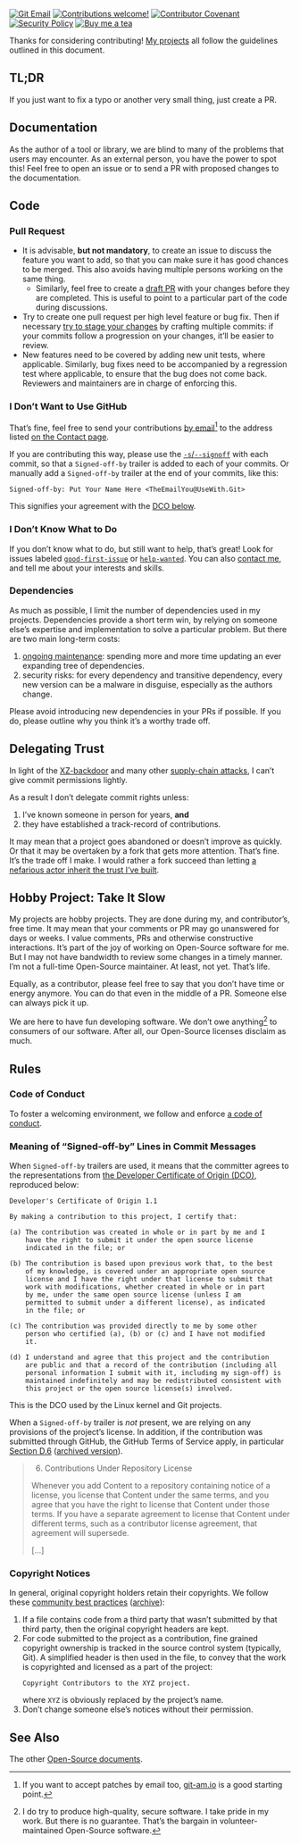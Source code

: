 <!-- insert
---
title: "Contribution Guidelines"
date: 2021-10-02T21:00:23+02:00
weight: 2000
draft: false
aliases:
  - "/docs/contribute"
---

{{< rawhtml >}}
<div class="badges">
{{< /rawhtml >}}
end_insert -->

[![Git Email](https://img.shields.io/badge/Git_email-supported-success?style=flat)](#i-dont-want-to-use-github)
[![Contributions welcome!](https://img.shields.io/badge/Contributions_welcome!-3DA639?style=flat)](#tldr)
[![Contributor Covenant](https://img.shields.io/badge/Code_of_conduct-4baaaa.svg?style=flat)][coc]
[![Security Policy](https://img.shields.io/badge/Security_policy-purple.svg?style=flat)][sp]
[![Buy me a tea](https://img.shields.io/badge/Buy_me_a_tea-F96854?style=flat)][tea]

<!-- insert
{{< rawhtml >}}
</div>
{{< /rawhtml >}}
end_insert -->

Thanks for considering contributing! [My projects][oss] all follow the guidelines outlined in this document.

## TL;DR

If you just want to fix a typo or another very small thing, just create a PR.

## Documentation

As the author of a tool or library, we are blind to many of the problems that users may encounter. As an external person, you have the power to spot this! Feel free to open an issue or to send a PR with proposed changes to the documentation.

## Code

### Pull Request

* It is advisable, **but not mandatory**, to create an issue to discuss the feature you want to add, so that you can make sure it has good chances to be merged. This also avoids having multiple persons working on the same thing.
  * Similarly, feel free to create a [draft PR][draft] with your changes before they are completed. This is useful to point to a particular part of the code during discussions.
* Try to create one pull request per high level feature or bug fix. Then if necessary [try to stage your changes][stage] by crafting multiple commits: if your commits follow a progression on your changes, it’ll be easier to review.
* New features need to be covered by adding new unit tests, where applicable. Similarly, bug fixes need to be accompanied by a regression test where applicable, to ensure that the bug does not come back. Reviewers and maintainers are in charge of enforcing this.

### I Don’t Want to Use GitHub

That’s fine, feel free to send your contributions [by email][email][^am] to the address listed [on the Contact page][contact].

If you are contributing this way, please use the [`-s`/`--signoff`][signoff] with each commit, so that a `Signed-off-by` trailer is added to each of your commits.
Or manually add a `Signed-off-by` trailer at the end of your commits, like this:
```
Signed-off-by: Put Your Name Here <TheEmailYou@UseWith.Git>
```
This signifies your agreement with the [DCO below][dco-section].

### I Don’t Know What to Do

If you don’t know what to do, but still want to help, that’s great! Look for issues labeled [`good-first-issue`][gh-first] or [`help-wanted`][gh-help]. You can also [contact me][contact], and tell me about your interests and skills.

### Dependencies

As much as possible, I limit the number of dependencies used in my projects. Dependencies provide a short term win, by relying on someone else’s expertise and implementation to solve a particular problem. But there are two main long-term costs:
1. [ongoing maintenance][build_it_yourself]: spending more and more time updating an ever expanding tree of dependencies.
1. security risks: for every dependency and transitive dependency, every new version can be a malware in disguise, especially as the authors change.

Please avoid introducing new dependencies in your PRs if possible. If you do, please outline why you think it’s a worthy trade off.

## Delegating Trust

In light of the [XZ-backdoor][xz-backdoor] and many other [supply-chain attacks][supply-chain], I can’t give commit permissions lightly.

As a result I don’t delegate commit rights unless:
1. I’ve known someone in person for years, **and**
2. they have established a track-record of contributions.

It may mean that a project goes abandoned or doesn’t improve as quickly.
Or that it may be overtaken by a fork that gets more attention.
That’s fine.
It’s the trade off I make.
I would rather a fork succeed than letting [a nefarious actor inherit the trust I’ve built][oss-interactions].

## Hobby Project: Take It Slow

My projects are hobby projects.
They are done during my, and contributor’s, free time.
It may mean that your comments or PR may go unanswered for days or weeks.
I value comments, PRs and otherwise constructive interactions.
It’s part of the joy of working on Open-Source software for me.
But I may not have bandwidth to review some changes in a timely manner.
I’m not a full-time Open-Source maintainer.
At least, not yet.
That’s life.

Equally, as a contributor, please feel free to say that you don’t have time or energy anymore.
You can do that even in the middle of a PR.
Someone else can always pick it up.

We are here to have fun developing software.
We don’t owe anything[^try] to consumers of our software.
After all, our Open-Source licenses disclaim as much.

## Rules

### Code of Conduct

To foster a welcoming environment, we follow and enforce [a code of conduct][coc].

### Meaning of “Signed-off-by” Lines in Commit Messages

When `Signed-off-by` trailers are used, it means that the committer agrees to the representations from [the Developer Certificate of Origin (DCO)][DCO], reproduced below:

```
Developer's Certificate of Origin 1.1

By making a contribution to this project, I certify that:

(a) The contribution was created in whole or in part by me and I
    have the right to submit it under the open source license
    indicated in the file; or

(b) The contribution is based upon previous work that, to the best
    of my knowledge, is covered under an appropriate open source
    license and I have the right under that license to submit that
    work with modifications, whether created in whole or in part
    by me, under the same open source license (unless I am
    permitted to submit under a different license), as indicated
    in the file; or

(c) The contribution was provided directly to me by some other
    person who certified (a), (b) or (c) and I have not modified
    it.

(d) I understand and agree that this project and the contribution
    are public and that a record of the contribution (including all
    personal information I submit with it, including my sign-off) is
    maintained indefinitely and may be redistributed consistent with
    this project or the open source license(s) involved.
```

This is the DCO used by the Linux kernel and Git projects.

When a `Signed-off-by` trailer is *not* present, we are relying on any provisions of the project’s license.
In addition, if the contribution was submitted through GitHub, the GitHub Terms of Service apply, in particular [Section D.6][gh-terms-d6] ([archived version][gh-terms-d6-archive]).


> 6. Contributions Under Repository License
>
> Whenever you add Content to a repository containing notice of a license, you license that Content under the same terms, and you agree that you have the right to license that Content under those terms. If you have a separate agreement to license that Content under different terms, such as a contributor license agreement, that agreement will supersede.
>
> [...]

### Copyright Notices

In general, original copyright holders retain their copyrights. We follow these [community best practices][lf_community_best_practices] ([archive][lf_community_best_practices_archive]):

1. If a file contains code from a third party that wasn’t submitted by that third party, then the original copyright headers are kept.
1. For code submitted to the project as a contribution, fine grained copyright ownership is tracked in the source control system (typically, Git). A simplified header is then used in the file, to convey that the work is copyrighted and licensed as a part of the project:
   ```
   Copyright Contributors to the XYZ project.
   ```
   where `XYZ` is obviously replaced by the project’s name.
1. Don’t change someone else’s notices without their permission.

## See Also

The other [Open-Source documents][docs].

[^try]: I do try to produce high-quality, secure software. I take pride in my work. But there is no guarantee. That’s the bargain in volunteer-maintained Open-Source software.
[^am]: If you want to accept patches by email too, [git-am.io][git-am] is a good starting point.

[DCO]: https://developercertificate.org
[dco-section]: #meaning-of-signed-off-by-lines-in-commit-messages
[coc]: https://cj.rs/docs/code-of-conduct/
[contact]: https://cj.rs/contact
[docs]: https://cj.rs/open-source/docs/
[draft]: https://github.blog/2019-02-14-introducing-draft-pull-requests/
[email]: https://git-send-email.io/
[gh-first]: https://github.com/search?q=user%3Acljoly+label%3A%22good+first+issue%22+state%3Aopen&type=Issues
[gh-help]: https://github.com/search?q=user%3Acljoly+label%3A%22help+wanted%22+state%3Aopen&type=Issues
[gh-terms-d6-archive]: https://web.archive.org/web/20240817042952/https://docs.github.com/en/site-policy/github-terms/github-terms-of-service#6-contributions-under-repository-license
[gh-terms-d6]: https://docs.github.com/en/site-policy/github-terms/github-terms-of-service#6-contributions-under-repository-license
[git-am]: https://git-am.io/
[oss-interactions]: https://robmensching.com/blog/posts/2024/03/30/a-microcosm-of-the-interactions-in-open-source-projects/
[oss]: https://cj.rs/open-source
[sp]: https://cj.rs/docs/security/
[stage]: https://github.blog/2022-06-30-write-better-commits-build-better-projects/#structure-the-narrative
[supply-chain]: https://en.wikipedia.org/wiki/Supply_chain_attack
[tea]: https://cj.rs/donate
[xz-backdoor]: https://security.archlinux.org/CVE-2024-3094
[build_it_yourself]: https://lucumr.pocoo.org/2025/1/24/build-it-yourself/
[signoff]: https://git-scm.com/docs/git-commit#Documentation/git-commit.txt--s
[lf_community_best_practices]: https://www.linuxfoundation.org/blog/blog/copyright-notices-in-open-source-software-projects
[lf_community_best_practices_archive]: https://web.archive.org/web/20240914120829/https://www.linuxfoundation.org/blog/blog/copyright-notices-in-open-source-software-projects

